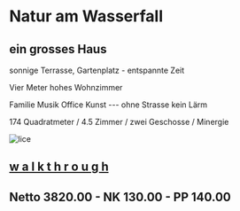 # **Natur am Wasserfall**

## ein grosses Haus

sonnige Terrasse, Gartenplatz - entspannte Zeit

Vier Meter hohes Wohnzimmer

Familie Musik Office Kunst --- ohne Strasse kein Lärm

174 Quadratmeter  / 4.5 Zimmer  / zwei Geschosse  / Minergie

![lice](.attachments.5692/lice.gif)



## [**w a l k t h r o u g h**](https://my.matterport.com/show/?m=CShoARNzPcW)

## Netto 3820.00 - NK 130.00 - PP 140.00
